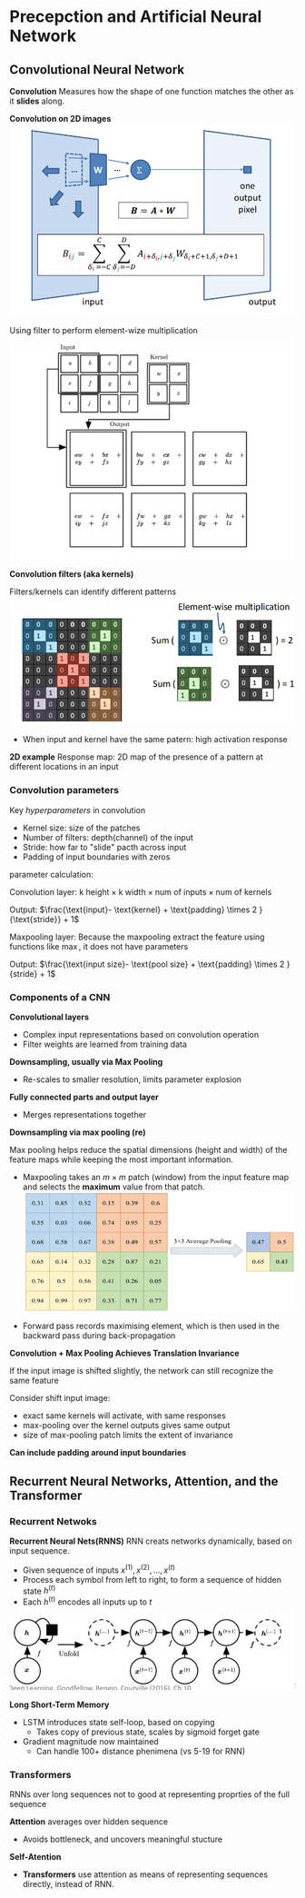 # Precepction and Artificial Neural Network

## Convolutional Neural Network

**Convolution**
Measures how the shape of one function matches the other as it **slides** along.

**Convolution on 2D images**
![alt text](image-6.png)

Using filter to perform element-wize multiplication

![alt text](image-7.png)

**Convolution filters (aka kernels)**

Filters/kernels can identify different patterns
![alt text](image-8.png)
- When input and kernel have the same patern: high activation response

**2D example**
Response map: 2D map of the presence of a pattern at different locations in an input


### Convolution parameters
Key *hyperparameters* in convolution
- Kernel size: size of the patches
- Number of filters: depth(channel) of the input
- Stride: how far to "slide" pacth across input
- Padding of input boundaries with zeros

parameter calculation:

Convolution layer: $\text{k height} \times \text{k width} \times \text{num of inputs} \times \text{num of kernels}$

Output: $\frac{\text{input}- \text{kernel} + \text{padding} \times 2 } {\text{stride}} + 1$

Maxpooling layer: Because the maxpooling extract the feature using functions like $\max$, it does not have parameters

Output: $\frac{\text{input size}- \text{pool size} + \text{padding} \times 2 }{stride} + 1$


### Components of a CNN
**Convolutional layers**
- Complex input representations based on convolution operation
- Filter weights are learned from training data

**Downsampling, usually via Max Pooling**
- Re-scales to smaller resolution, limits parameter explosion

**Fully connected parts and output layer**
- Merges representations together

**Downsampling via max pooling (re)**

Max pooling helps reduce the spatial dimensions (height and width) of the feature maps while keeping the most important information.

- Maxpooling takes an $m \times m$ patch (window) from the input feature map and selects the **maximum** value from that patch.
![alt text](image-9.png)

- Forward pass records maximising element, which is then used in the backward pass during back-propagation

**Convolution + Max Pooling Achieves Translation Invariance**

If the input image is shifted slightly, the network can still recognize the same feature

Consider shift input image:
- exact same kernels will activate, with same responses
- max-pooling over the kernel outputs gives same output
- size of max-pooling patch limits the extent of invariance

**Can include padding around input boundaries**

## Recurrent Neural Networks, Attention, and the Transformer

### Recurrent Netwoks
**Recurrent Neural Nets(RNNS)**
RNN creats networks dynamically, based on input sequence.
- Given sequence of inputs $x^{(1)},x^{(2)},\ldots,x^{(t)}$
- Process each symbol from left to right, to form a sequence of hidden state $h^{(t)}$
- Each $h^{(t)}$ encodes all inputs up to $t$

![alt text](image-10.png)

**Long Short-Term Memory**
- LSTM introduces state self-loop, based on copying
    - Takes copy of previous state, scales by sigmoid forget gate
- Gradient magnitude now maintained
    - Can handle 100+ distance phenimena (vs 5-19 for RNN)

### Transformers
RNNs over long sequences not to good at representing proprties of the full sequence

**Attention** averages over hidden sequence
- Avoids bottleneck, and uncovers meaningful stucture

**Self-Atention**
- **Transformers** use attention as means of representing sequences directly, instead of RNN.
